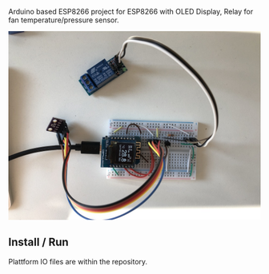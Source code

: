 Arduino based ESP8266 project for ESP8266 with OLED Display, Relay for fan temperature/pressure sensor.

![alt text](https://github.com/andreasgruener/ESP8266-Relay-Temperature/blob/master/ESP8266-breadboard.jpg?raw=true "Breadboard")

## Install / Run 
Plattform IO files are within the repository.
